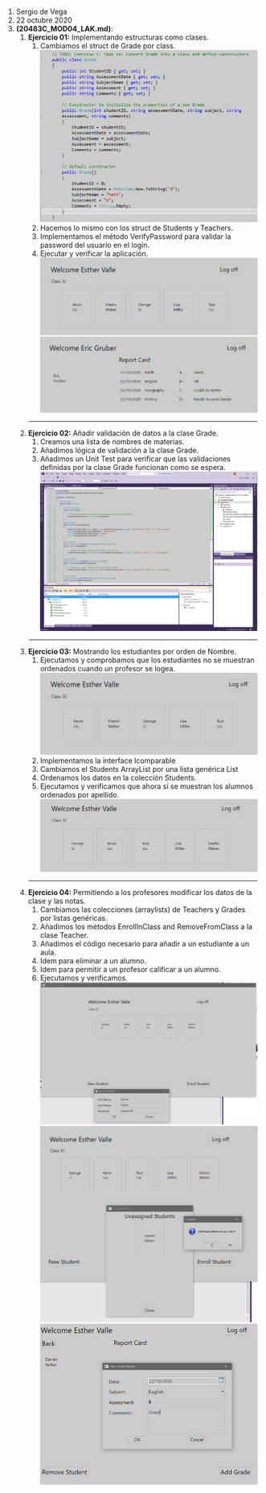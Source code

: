 1. Sergio de Vega
2. 22 octubre 2020
3. **(20483C_MOD04_LAK.md)**:
   1. **Ejercicio 01:** Implementando estructuras como clases.
      1. Cambiamos el struct de Grade por class.
      ![C1](images/C1.PNG)
      2. Hacemos lo mismo con los struct de Students y Teachers.
      3. Implementamos el método VerifyPassword para validar la password del usuario en el login.
      4. Ejecutar y verificar la aplicación.
      ![C2](images/C2.PNG)
      ![C3](images/C3.PNG)
      ---
   2. **Ejercicio 02:** Añadir validación de datos a la clase Grade.
      1. Creamos una lista de nombres de materias.
      2. Añadimos lógica de validación a la clase Grade.
      3. Añadimos un Unit Test para verificar que las validaciones definidas por la clase Grade funcionan como se espera.
      ![C4](images/C4.PNG)
      ---
   3. **Ejercicio 03:** Mostrando los estudiantes por orden de Nombre.
      1. Ejecutamos y comprobamos que los estudiantes no se muestran ordenados cuando un profesor se logea.
      ![C5](images/C5.PNG)
      2. Implementamos la interface Icomparable<Student>
      3. Cambiamos el Students ArrayList por una lista genérica List<Student>
      4. Ordenamos los datos en la colección Students.
      5. Ejecutamos y verificamos que ahora sí se muestran los alumnos ordenados por apellido.
      ![C6](images/C6.PNG)
      ---
   4. **Ejercicio 04:** Permitiendo a los profesores modificar los datos de la clase y las notas.
      1. Cambiamos las colecciones (arraylists) de Teachers y Grades por listas genéricas.
      2. Añadimos los métodos EnrollInClass and RemoveFromClass a la clase Teacher.
      3. Añadimos el código necesario para añadir a un estudiante a un aula.
      4. Idem para eliminar a un alumno.
      5. Idem para permitir a un profesor calificar a un alumno.
      6. Ejecutamos y verificamos.
      ![C7](images/C7.PNG)
      ![C8](images/C8.PNG)
      ![C9](images/C9.PNG)
   